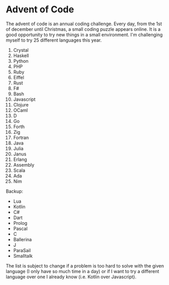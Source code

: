 # Advent of Code
The advent of code is an annual coding challenge. Every day, from the 1st of december until Christmas, a small coding puzzle appears online. It is a good opportunity to try new things in a small environment. I'm challenging myself to try 25 different languages this year.

1. Crystal
2. Haskell
3. Python
4. PHP
5. Ruby
6. Eiffel
7. Rust
8. F#
9. Bash
10. Javascript
11. Clojure
12. OCaml
13. D
14. Go
15. Forth
16. Zig
17. Fortran
18. Java
19. Julia
20. Janus
21. Erlang
22. Assembly
23. Scala
24. Ada
25. Nim

Backup:
- Lua
- Kotlin
- C#
- Dart
- Prolog
- Pascal
- C
- Ballerina
- J
- ParaSail
- Smalltalk

The list is subject to change if a problem is too hard to solve with the given language (I only have so much time in a day) or if I want to try a different language over one I already know (i.e. Kotlin over Javascript).
